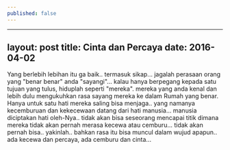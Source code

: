 ```yaml
---
published: false
---
```


---
layout: post
title: Cinta dan Percaya
date: 2016-04-02
---

Yang berlebih lebihan itu ga baik.. termasuk sikap... jagalah perasaan orang yang "benar benar" anda "sayangi"... kalau hanya berpegang kepada satu tujuan yang tulus, hiduplah seperti "mereka". mereka yang anda kenal dan lebih dulu mengukuhkan rasa sayang mereka ke dalam Rumah yang benar.
Hanya untuk satu hati mereka saling bisa menjaga.. yang namanya kecemburuan dan kekecewaan datang dari hati manusia... manusia diciptakan hati oleh-Nya.. tidak akan bisa seseorang mencapai titik dimana mereka tidak akan pernah merasa kecewa atau cemburu... tidak akan pernah bisa.. yakinlah.. bahkan rasa itu bisa muncul dalam wujud apapun..
ada kecewa dan percaya, ada cemburu dan cinta...
